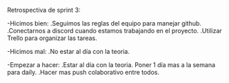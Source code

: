 Retrospectiva de sprint 3:

-Hicimos bien: 
.Seguimos las reglas del equipo para manejar github.
.Conectarnos a discord cuando estamos trabajando en el proyecto.
.Utilizar Trello para organizar las tareas.

-Hicimos mal: 
.No estar al día con la teoria.

-Empezar a hacer: 
.Estar al día con la teoria. Poner 1 día mas a la semana para daily.
.Hacer mas push colaborativo entre todos.